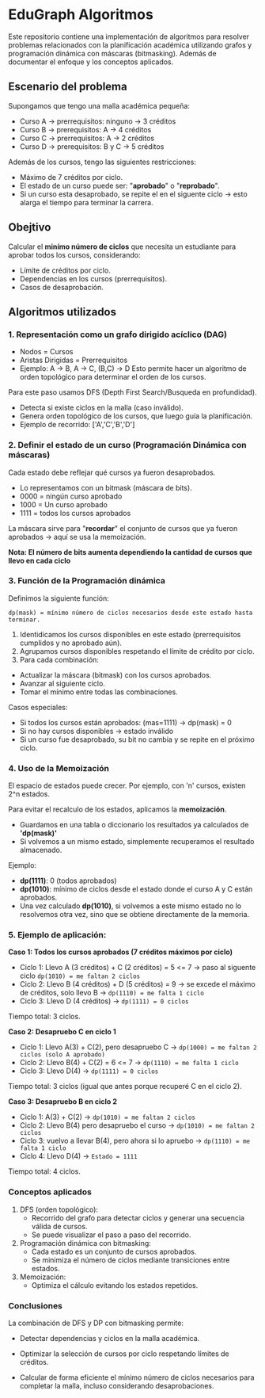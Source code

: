 # EduGraph Algoritmos

Este repositorio contiene una implementación de algoritmos para resolver problemas relacionados con la planificación académica utilizando grafos y programación dinámica con máscaras (bitmasking). Además de documentar el enfoque y los conceptos aplicados.

## Escenario del problema

Supongamos que tengo una malla académica pequeña:

- Curso A -> prerrequisitos: ninguno -> 3 créditos
- Curso B -> prerequisitos: A -> 4 créditos
- Curso C -> prerrequisitos: A -> 2 créditos
- Curso D -> prerequisitos: B y C -> 5 créditos

Además de los cursos, tengo las siguientes restricciones:

- Máximo de 7 créditos por ciclo.
- El estado de un curso puede ser: "**aprobado**" o "**reprobado**".
- Si un curso esta desaprobado, se repite el en el siguente ciclo -> esto alarga el tiempo para terminar la carrera.


## Obejtivo

Calcular el **minímo número de ciclos** que necesita un estudiante para aprobar todos los cursos, considerando:
- Límite de créditos por ciclo.
- Dependencias en los cursos (prerrequisitos).
- Casos de desaprobación.

## Algoritmos utilizados

### 1. Representación como un grafo dirigido acíclico (DAG)

- Nodos = Cursos
- Aristas Dirigidas = Prerrequisitos
- Ejemplo: A -> B, A -> C, (B,C) -> D
Esto permite hacer un algoritmo de orden topológico para determinar el orden de los cursos.


Para este paso usamos DFS (Depth First Search/Busqueda en profundidad).
- Detecta si existe ciclos en la malla (caso inválido).
- Genera orden topológico de los cursos, que luego guía la planificación.
- Ejemplo de recorrido: ['A','C','B','D']


### 2. Definir el estado de un curso (Programación Dinámica con máscaras)

Cada estado debe reflejar qué cursos ya fueron desaprobados.
- Lo representamos con un bitmask (máscara de bits).
- 0000 = ningún curso aprobado
- 1000 = Un curso aprobado
- 1111 = todos los cursos aprobados

La máscara sirve para "**recordar**" el conjunto de cursos que ya fueron aprobados -> aquí se usa la memoización.

**Nota: El número de bits aumenta dependiendo la cantidad de cursos que llevo en cada ciclo**

### 3. Función de la Programación dinámica

Definimos la siguiente función:

`dp(mask) = mínimo número de ciclos necesarios desde este estado hasta terminar.`

1. Identidicamos los cursos disponibles en este estado (prerrequisitos cumplidos y no aprobado aún).
2. Agrupamos cursos disponibles respetando el límite de crédito por ciclo.
3. Para cada combinación:
- Actualizar la máscara (bitmask) con los cursos aprobados.
- Avanzar al siguiente ciclo.
- Tomar el mínimo entre todas las combinaciones.

Casos especiales:

- Si todos los cursos están aprobados: (mas=1111) -> dp(mask) = 0
- Si no hay cursos disponibles -> estado inválido
- Si un curso fue desaprobado, su bit no cambia y se repite en el próximo ciclo.

### 4. Uso de la Memoización

El espacio de estados puede crecer. Por ejemplo, con 'n' cursos, existen 2^n estados.

Para evitar el recalculo de los estados, aplicamos la **memoización**.
- Guardamos en una tabla o diccionario los resultados ya calculados de **'dp(mask)'**
- Si volvemos a un mismo estado, simplemente recuperamos el resultado almacenado.

Ejemplo:
- **dp(1111)**: 0 (todos aprobados)
- **dp(1010)**: mínimo de ciclos desde el estado donde el curso A y C están aprobados.
- Una vez calculado **dp(1010)**, si volvemos a este mismo estado no lo resolvemos otra vez, sino que se obtiene directamente de la memoria.

### 5. Ejemplo de aplicación:

**Caso 1: Todos los cursos aprobados (7 créditos máximos por ciclo)**

- Ciclo 1: Llevo A (3 créditos) + C (2 créditos) = 5 <= 7 -> paso al siguente ciclo `dp(1010) = me faltan 2 ciclos`
- Ciclo 2: Llevo B (4 créditos) + D (5 créditos) = 9 
  -> se excede el máximo de créditos, solo llevo B -> `dp(1110) = me falta 1 ciclo`
- Ciclo 3: Llevo D (4 créditos) -> `dp(1111) = 0 ciclos`

Tiempo total: 3 ciclos.

**Caso 2: Desapruebo C en ciclo 1**
- Ciclo 1: Llevo A(3) + C(2), pero desapruebo C -> `dp(1000) = me faltan 2 ciclos (solo A aprobado)`
- Ciclo 2: Llevo B(4) + C(2) = 6 <= 7 -> `dp(1110) = me falta 1 ciclo`
- Ciclo 3: Llevo D(4) -> `dp(1111) = 0 ciclos`

Tiempo total: 3 ciclos (igual que antes porque recuperé C en el ciclo 2).


**Caso 3: Desapruebo B en ciclo 2**
- Ciclo 1: A(3) + C(2) -> `dp(1010) = me faltan 2 ciclos`
- Ciclo 2: Llevo B(4) pero desapruebo el curso -> `dp(1010) = me faltan 2 ciclos`
- Ciclo 3: vuelvo a llevar B(4), pero ahora si lo apruebo -> `dp(1110) = me falta 1 ciclo`
- Ciclo 4: Llevo D(4) -> `Estado = 1111`

Tiempo total: 4 ciclos.


### Conceptos aplicados

1. DFS (orden topológico):
    - Recorrido del grafo para detectar ciclos y generar una secuencia válida de cursos.
    - Se puede visualizar el paso a paso del recorrido.
2. Programación dinámica con bitmasking:
    - Cada estado es un conjunto de cursos aprobados.
    - Se minimiza el número de ciclos mediante transiciones entre estados.
3. Memoización:
    - Optimiza el cálculo evitando los estados repetidos. 


### Conclusiones

La combinación de DFS y DP con bitmasking permite:

- Detectar dependencias y ciclos en la malla académica.

- Optimizar la selección de cursos por ciclo respetando límites de créditos.

- Calcular de forma eficiente el mínimo número de ciclos necesarios para completar la malla, incluso considerando desaprobaciones.